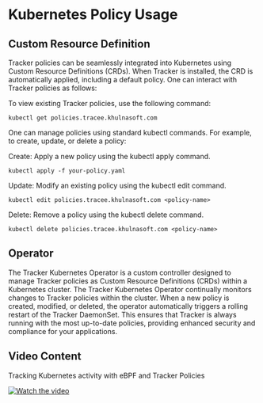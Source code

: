 # Kubernetes Policy Usage

## Custom Resource Definition

Tracker policies can be seamlessly integrated into Kubernetes using Custom Resource Definitions (CRDs). When Tracker is installed, the CRD is automatically applied, including a default policy. One can interact with Tracker policies as follows:

To view existing Tracker policies, use the following command:

```shell
kubectl get policies.tracee.khulnasoft.com
```

One can manage policies using standard kubectl commands. For example, to create, update, or delete a policy:

Create: Apply a new policy using the kubectl apply command.

```shell
kubectl apply -f your-policy.yaml
```

Update: Modify an existing policy using the kubectl edit command.

```shell
kubectl edit policies.tracee.khulnasoft.com <policy-name>
```

Delete: Remove a policy using the kubectl delete command.

```shell
kubectl delete policies.tracee.khulnasoft.com <policy-name>
```

## Operator

The Tracker Kubernetes Operator is a custom controller designed to manage Tracker policies as Custom Resource Definitions (CRDs) within a Kubernetes cluster. The Tracker Kubernetes Operator continually monitors changes to Tracker policies within the cluster. When a new policy is created, modified, or deleted, the operator automatically triggers a rolling restart of the Tracker DaemonSet. This ensures that Tracker is always running with the most up-to-date policies, providing enhanced security and compliance for your applications.

## Video Content 

 Tracking Kubernetes activity with eBPF and Tracker Policies 

 [![Watch the video](../../../images/traceepolicies.png)](https://youtu.be/VneWxs9Jpu0?si=eAnRDJVZShhg_td0)